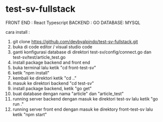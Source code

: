 # test-sv-fullstack

FRONT END : React Typescript
BACKEND : GO
DATABASE: MYSQL

cara install : 
1. git clone https://github.com/devbyalpindo/test-sv-fullstack.git
2. buka di code editor / visual studio code
3. ganti konfigurasi database di direktori test-sv/config/connect.go dan test-sv/test/article_test.go
4. install package backend and front end
5. buka terminal lalu ketik "cd front-test-sv"
6. ketik "npm install"
7. kembali ke direktori ketik "cd .."
8. masuk ke direktori backend "cd test-sv"
9. install package backend, ketik "go get"
10. buat database dengan nama "article" dan "article_test"
11. running server backend dengan masuk ke direktori test-sv lalu ketik "go run ."
12. running server front end dengan masuk ke direktory front-test-sv lalu ketik "npm start"

